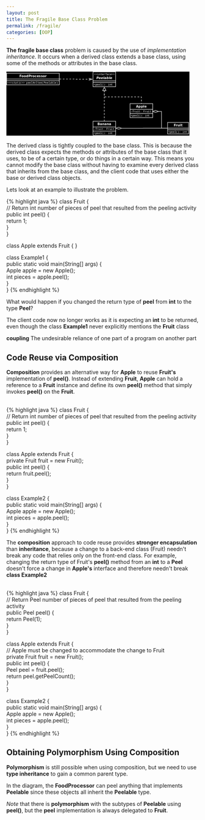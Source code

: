 ```yaml
---
layout: post
title: The Fragile Base Class Problem
permalink: /fragile/
categories: [OOP]
---
```

**The fragile base class** problem is caused by the use of _implementation inheritance_. It occurs when a derived class extends a base class, using some of the methods or attributes in the base class.

![Fragile Base Class UML](/assets/fragile_base_class_uml.png)

The derived class is tightly coupled to the base class. This is because the derived class expects the methods or attributes of the base class that it uses, to be of a certain type, or do things in a certain way. This means you cannot modify the base class without having to examine every derived class that inherits from the base class, and the client code that uses either the base or derived class objects.

Lets look at an example to illustrate the problem.

{% highlight java %}
class Fruit {  
  // Return int number of pieces of peel that resulted from the peeling activity  
  public int peel() {  
    return 1;  
  }  
}  
  
class Apple extends Fruit { }  
  
class Example1 {  
  public static void main(String[] args) {  
    Apple apple = new Apple();  
    int pieces = apple.peel();  
  }  
}
{% endhighlight %}

What would happen if you changed the return type of **peel** from **int** to the type **Peel**?

The client code now no longer works as it is expecting an **int** to be returned, even though the class **Example1** never explicitly mentions the **Fruit** class

__coupling__ The undesirable reliance of one part of a program on another part

Code Reuse via Composition
--------------------------

**Composition** provides an alternative way for **Apple** to reuse **Fruit's** implementation of **peel()**. Instead of extending **Fruit**, **Apple** can hold a reference to a **Fruit** instance and define its own **peel()** method that simply invokes **peel()** on the **Fruit**.

   
{% highlight java %}
class Fruit {  
  // Return int number of pieces of peel that resulted from the peeling activity  
  public int peel() {  
    return 1;  
  }  
}  
  
class Apple extends Fruit {  
  private Fruit fruit = new Fruit();  
  public int peel() {  
    return fruit.peel();  
  }  
}  
  
class Example2 {  
  public static void main(String[] args) {  
    Apple apple = new Apple();  
    int pieces = apple.peel();  
  }  
}
{% endhighlight %}

The **composition** approach to code reuse provides **stronger encapsulation** than **inheritance**, because a change to a back-end class (Fruit) needn't break any code that relies only on the front-end class. For example, changing the return type of Fruit's **peel()** method from an **int** to a **Peel** doesn't force a change in **Apple's** interface and therefore needn't break **class Example2**

   
{% highlight java %}
class Fruit {  
  // Return Peel number of pieces of peel that resulted from the peeling activity  
  public Peel peel() {  
    return Peel(1);  
  }  
}  
  
class Apple extends Fruit {  
  // Apple must be changed to accommodate the change to Fruit  
  private Fruit fruit = new Fruit();  
  public int peel() {  
    Peel peel = fruit.peel();  
    return peel.getPeelCount();  
  }  
}  
  
class Example2 {  
  public static void main(String[] args) {  
    Apple apple = new Apple();  
    int pieces = apple.peel();  
  }  
}
{% endhighlight %}

Obtaining Polymorphism Using Composition
----------------------------------------

**Polymorphism** is still possible when using composition, but we need to use **type inheritance** to gain a common parent type.

In the diagram, the **FoodProcessor** can peel anything that implements **Peelable** since these objects all inherit the **Peelable** type.

_Note_ that there is **polymorphism** with the subtypes of **Peelable** using **peel()**, but the **peel** implementation is always delegated to **Fruit**.
